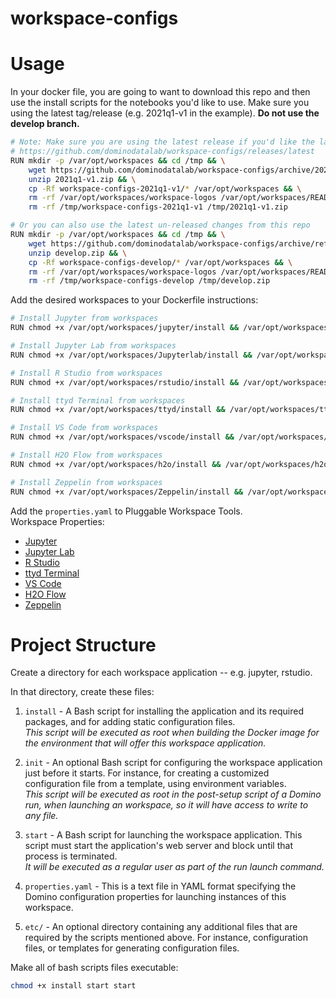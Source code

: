 # workspace-configs


# Usage

In your docker file, you are going to want to download this repo and then use the install scripts for the notebooks you'd like to use.
Make sure you using the latest tag/release (e.g. 2021q1-v1 in the example). **Do not use the develop branch.**
```bash
# Note: Make sure you are using the latest release if you'd like the latest version of the workspaces
# https://github.com/dominodatalab/workspace-configs/releases/latest
RUN mkdir -p /var/opt/workspaces && cd /tmp && \
    wget https://github.com/dominodatalab/workspace-configs/archive/2021q1-v1.zip && \
    unzip 2021q1-v1.zip && \
    cp -Rf workspace-configs-2021q1-v1/* /var/opt/workspaces && \
    rm -rf /var/opt/workspaces/workspace-logos /var/opt/workspaces/README.md && \
    rm -rf /tmp/workspace-configs-2021q1-v1 /tmp/2021q1-v1.zip

# Or you can also use the latest un-released changes from this repo
RUN mkdir -p /var/opt/workspaces && cd /tmp && \
    wget https://github.com/dominodatalab/workspace-configs/archive/refs/heads/develop.zip && \
    unzip develop.zip && \
    cp -Rf workspace-configs-develop/* /var/opt/workspaces && \
    rm -rf /var/opt/workspaces/workspace-logos /var/opt/workspaces/README.md && \
    rm -rf /tmp/workspace-configs-develop /tmp/develop.zip
```

Add the desired workspaces to your Dockerfile instructions:
```bash
# Install Jupyter from workspaces
RUN chmod +x /var/opt/workspaces/jupyter/install && /var/opt/workspaces/jupyter/install

# Install Jupyter Lab from workspaces
RUN chmod +x /var/opt/workspaces/Jupyterlab/install && /var/opt/workspaces/Jupyterlab/install

# Install R Studio from workspaces
RUN chmod +x /var/opt/workspaces/rstudio/install && /var/opt/workspaces/rstudio/install

# Install ttyd Terminal from workspaces
RUN chmod +x /var/opt/workspaces/ttyd/install && /var/opt/workspaces/ttyd/install

# Install VS Code from workspaces
RUN chmod +x /var/opt/workspaces/vscode/install && /var/opt/workspaces/vscode/install

# Install H2O Flow from workspaces
RUN chmod +x /var/opt/workspaces/h2o/install && /var/opt/workspaces/h2o/install

# Install Zeppelin from workspaces
RUN chmod +x /var/opt/workspaces/Zeppelin/install && /var/opt/workspaces/Zeppelin/install
```

Add the `properties.yaml` to Pluggable Workspace Tools.  
Workspace Properties:
- [Jupyter](/jupyter/properties.yaml)
- [Jupyter Lab](/Jupyterlab/properties.yaml)
- [R Studio](/rstudio/properties.yaml)
- [ttyd Terminal](/ttyd/properties.yaml)
- [VS Code](/vscode/properties.yaml)
- [H2O Flow](/h2o/properties.yaml)
- [Zeppelin](/Zeppelin/properties.yaml)


# Project Structure

Create a directory for each workspace application -- e.g. jupyter, rstudio.

In that directory, create these files:

1. `install` - A Bash script for installing the application and its required packages, and for adding static configuration files.  
_This script will be executed as root when building the Docker image for the environment that will offer this workspace application._

2. `init` - An optional Bash script for configuring the workspace application just before it starts.
For instance, for creating a customized configuration file from a template, using environment variables.  
_This script will be executed as root in the post-setup script of a Domino run, when launching an workspace, so it will have access to write to any file._

3. `start` - A Bash script for launching the workspace application.
This script must start the application's web server and block until that process is terminated.  
_It will be executed as a regular user as part of the run launch command._

4. `properties.yaml` - This is a text file in YAML format specifying the Domino configuration properties for launching instances of this workspace.

5. `etc/` - An optional directory containing any additional files that are required by the scripts mentioned above.
For instance, configuration files, or templates for generating configuration files.

Make all of bash scripts files executable:
```bash
chmod +x install start start
```

